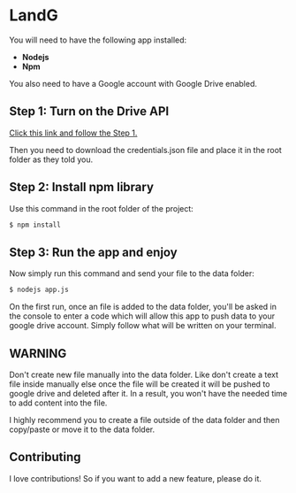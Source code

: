 # LandG
You will need to have the following app installed:
- **Nodejs**
- **Npm**

You also need to have a Google account with Google Drive enabled.


## Step 1: Turn on the Drive API

<a href="https://developers.google.com/drive/api/v3/quickstart/nodejs">Click this link and follow the Step 1.</a>

Then you need to download the credentials.json file and place it in the root folder as they told you.

## Step 2: Install npm library

Use this command in the root folder of the project:

``` sh
$ npm install
```

## Step 3: Run the app and enjoy

Now simply run this command and send your file to the data folder:

``` sh
$ nodejs app.js
```

On the first run, once an file is added to the data folder, you'll be asked
in the console to enter a code which will allow this app to push data to your
google drive account. Simply follow what will be written on your terminal.

## WARNING

Don't create new file manually into the data folder.
Like don't create a text file inside manually else once the file will be created
it will be pushed to google drive and deleted after it. In a result, you won't
have the needed time to add content into the file.

I highly recommend you to create a file outside of the data folder and then
copy/paste or move it to the data folder.

## Contributing

I love contributions! So if you want to add a new feature, please do it.

